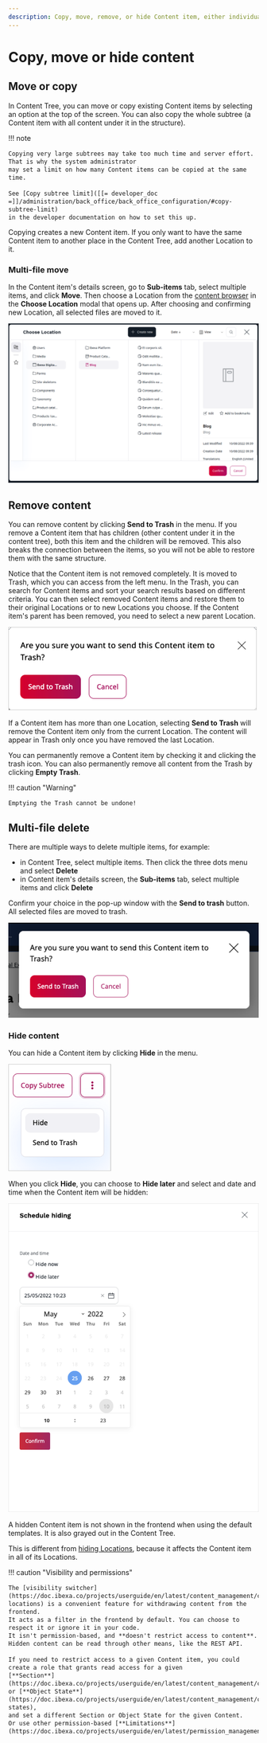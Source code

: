 ```yaml
---
description: Copy, move, remove, or hide Content item, either individually or in bulk.
---
```


# Copy, move or hide content

## Move or copy

In Content Tree, you can move or copy existing Content items by selecting an 
option at the top of the screen.
You can also copy the whole subtree (a Content item with all content under it in the structure).

!!! note

    Copying very large subtrees may take too much time and server effort. That is why the system administrator
    may set a limit on how many Content items can be copied at the same time.

    See [Copy subtree limit]([[= developer_doc =]]/administration/back_office/back_office_configuration/#copy-subtree-limit)
    in the developer documentation on how to set this up.

Copying creates a new Content item.
If you only want to have the same Content item to another place in the Content Tree, add another Location to it.

### Multi-file move

In the Content item's details screen, go to **Sub-items** tab, select multiple items, and click **Move**.
Then choose a Location from the [content browser](../../getting_started/discover_ui.md#content-browser) in the **Choose Location** modal that opens up.
After choosing and confirming new Location, all selected files are moved to it.

![Multi-file move](img/multi_file_move.png)

## Remove content

You can remove content by clicking **Send to Trash** in the menu.
If you remove a Content item that has children (other content under it in the content tree),
both this item and the children will be removed. This also breaks the connection between the items,
so you will not be able to restore them with the same structure.

Notice that the Content item is not removed completely.
It is moved to Trash, which you can access from the left menu.
In the Trash, you can search for Content items and sort your search results based on different criteria. You can then select removed Content items and restore them to their original Locations or to new Locations you choose.
If the Content item's parent has been removed, you need to select a new parent Location.

![Warning before emptying the trash](img/empty_trash_warning.png "Warning before emptying the Trash")

If a Content item has more than one Location, selecting **Send to Trash** will remove the Content item only from the current Location.
The content will appear in Trash only once you have removed the last Location.

You can permanently remove a Content item by checking it and clicking the trash icon.
You can also permanently remove all content from the Trash by clicking **Empty Trash**.

!!! caution "Warning"

    Emptying the Trash cannot be undone!

## Multi-file delete

There are multiple ways to delete multiple items, for example:

- in Content Tree, select multiple items.
Then click the three dots menu and select **Delete**
- in Content item's details screen, the **Sub-items** tab, select multiple items and click **Delete**

Confirm your choice in the pop-up window with the **Send to trash** button. All selected files are moved to trash.

![Multi-file delete](img/multi_file_delete.png)

### Hide content

You can hide a Content item by clicking **Hide** in the menu.

![Hide content icon](img/hide_content_icon.png)

When you click **Hide**, you can choose to **Hide later**
and select and date and time when the Content item will be hidden:

![Schedule hiding panel](img/schedule_hiding.png)

A hidden Content item is not shown in the frontend when using the default templates. It is also grayed out in the Content Tree.

This is different from [hiding Locations](manage_locations_urls.md#hide-locations), because it affects the Content item
in all of its Locations.

!!! caution "Visibility and permissions"

    The [visibility switcher](https://doc.ibexa.co/projects/userguide/en/latest/content_management/content_organization/manage_locations_urls/#hide-locations) is a convenient feature for withdrawing content from the frontend.
    It acts as a filter in the frontend by default. You can choose to respect it or ignore it in your code.
    It isn't permission-based, and **doesn't restrict access to content**. Hidden content can be read through other means, like the REST API.

    If you need to restrict access to a given Content item, you could create a role that grants read access for a given
    [**Section**](https://doc.ibexa.co/projects/userguide/en/latest/content_management/content_organization/classify_content/#sections)
    or [**Object State**](https://doc.ibexa.co/projects/userguide/en/latest/content_management/content_organization/classify_content/#object-states),
    and set a different Section or Object State for the given Content.
    Or use other permission-based [**Limitations**](https://doc.ibexa.co/projects/userguide/en/latest/permission_management/work_with_permissions/).
